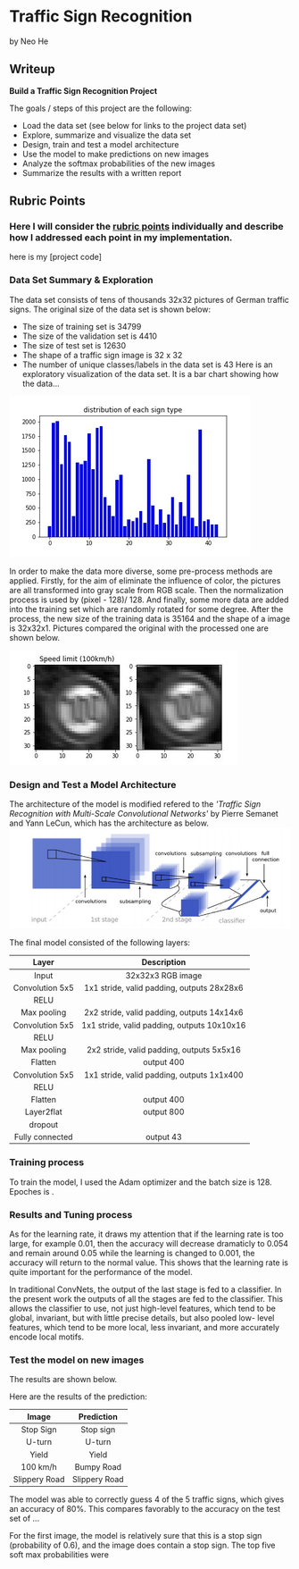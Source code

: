 # **Traffic Sign Recognition** 

by Neo He

## Writeup


**Build a Traffic Sign Recognition Project**

The goals / steps of this project are the following:
* Load the data set (see below for links to the project data set)
* Explore, summarize and visualize the data set
* Design, train and test a model architecture
* Use the model to make predictions on new images
* Analyze the softmax probabilities of the new images
* Summarize the results with a written report

[//]: # (Image References)
[image1]: ./Distribution.jpg "Distribution"
[image2]: ./rotation.jpg "rotation"
[image3]: ./architecture.jpg "architecture"


## Rubric Points
### Here I will consider the [rubric points](https://review.udacity.com/#!/rubrics/481/view) individually and describe how I addressed each point in my implementation.  

here is my [project code]

### Data Set Summary & Exploration

The data set consists of tens of thousands 32x32 pictures of German traffic signs. The original size of the data set is shown below:
* The size of training set is 34799
* The size of the validation set is 4410
* The size of test set is 12630
* The shape of a traffic sign image is 32 x 32
* The number of unique classes/labels in the data set is 43
Here is an exploratory visualization of the data set. It is a bar chart showing how the data...

![alt text][image1]

In order to make the data more diverse, some pre-process methods are applied. Firstly, for the aim of eliminate the influence of  color, the pictures are all transformed into gray scale from RGB scale. Then the normalization process is used by (pixel - 128)/ 128. And finally, some more data are added into the training set which are randomly rotated for some degree. 
After the process, the new size of the training data is 35164 and the shape of a image is 32x32x1.
Pictures compared the original with the processed one are shown below.

![alt text][image2]

### Design and Test a Model Architecture
The architecture of the model is modified refered to the *'Traffic Sign Recognition with Multi-Scale Convolutional Networks'* by Pierre Semanet and Yann LeCun, which has the architecture as below.
![alt text][image3]

The final model consisted of the following layers:

| Layer         		|     Description	        					| 
|:---------------------:|:---------------------------------------------:| 
| Input         		| 32x32x3 RGB image   							| 
| Convolution 5x5     	| 1x1 stride, valid padding, outputs 28x28x6 	|
| RELU					|												|
| Max pooling	      	| 2x2 stride,  valid padding, outputs 14x14x6 				|
| Convolution 5x5	    | 1x1 stride, valid padding, outputs 10x10x16      									|
| RELU           |   |
| Max pooling | 2x2 stride, valid padding, outputs 5x5x16|
| Flatten | output 400|
|Convolution 5x5 | 1x1 stride, valid padding, outputs 1x1x400|
|RELU| |
| Flatten | output 400|
|Layer2flat | output 800 |
|dropout| |
| Fully connected		| output 43|

### Training process

To train the model, I used the Adam optimizer and the batch size is 128. Epoches is   .

### Results and Tuning process

As for the learning rate, it draws my attention that if the learning rate is too large, for example 0.01, then the accuracy will decrease dramaticly to 0.054 and remain around 0.05 while the learning is changed to 0.001, the accuracy will return to the normal value. This shows that the learning rate is quite important for the performance of the model. 

In traditional ConvNets, the output of the last stage is fed to a classifier. In the present work the outputs of all the stages are fed to the classifier. This allows the classifier to use, not just high-level features, which tend to be global, invariant, but with little precise details, but also pooled low- level features, which tend to be more local, less invariant, and more accurately encode local motifs.


### Test the model on new images

The results are shown below.



Here are the results of the prediction:

| Image			        |     Prediction	        					| 
|:---------------------:|:---------------------------------------------:| 
| Stop Sign      		| Stop sign   									| 
| U-turn     			| U-turn 										|
| Yield					| Yield											|
| 100 km/h	      		| Bumpy Road					 				|
| Slippery Road			| Slippery Road      							|

The model was able to correctly guess 4 of the 5 traffic signs, which gives an accuracy of 80%. This compares favorably to the accuracy on the test set of ...


For the first image, the model is relatively sure that this is a stop sign (probability of 0.6), and the image does contain a stop sign. The top five soft max probabilities were


